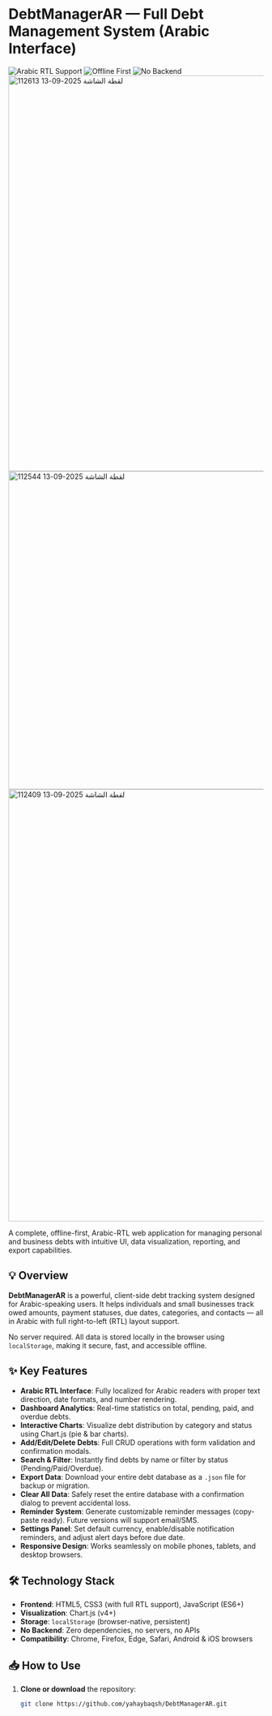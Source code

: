 # DebtManagerAR — Full Debt Management System (Arabic Interface)

![Arabic RTL Support](https://img.shields.io/badge/RTL-Arabic-blue?style=for-the-badge&logo=google-chrome)
![Offline First](https://img.shields.io/badge/Offline-First-green?style=for-the-badge)
![No Backend](https://img.shields.io/badge/No%20Backend-%E2%9C%85-brightgreen?style=for-the-badge)
<img width="1158" height="780" alt="لقطة الشاشة 2025-09-13 112613" src="https://github.com/user-attachments/assets/1d8d31c0-1157-45db-8536-70206f0799c8" />
<img width="1077" height="627" alt="لقطة الشاشة 2025-09-13 112544" src="https://github.com/user-attachments/assets/20f726d4-59cb-42a0-999c-87e8c81b066f" />
<img width="1072" height="852" alt="لقطة الشاشة 2025-09-13 112409" src="https://github.com/user-attachments/assets/8ffbd5c8-4e4f-4ed9-b606-9e5afe37f682" />

A complete, offline-first, Arabic-RTL web application for managing personal and business debts with intuitive UI, data visualization, reporting, and export capabilities.

## 💡 Overview

**DebtManagerAR** is a powerful, client-side debt tracking system designed for Arabic-speaking users. It helps individuals and small businesses track owed amounts, payment statuses, due dates, categories, and contacts — all in Arabic with full right-to-left (RTL) layout support.

No server required. All data is stored locally in the browser using `localStorage`, making it secure, fast, and accessible offline.

## ✨ Key Features

- **Arabic RTL Interface**: Fully localized for Arabic readers with proper text direction, date formats, and number rendering.
- **Dashboard Analytics**: Real-time statistics on total, pending, paid, and overdue debts.
- **Interactive Charts**: Visualize debt distribution by category and status using Chart.js (pie & bar charts).
- **Add/Edit/Delete Debts**: Full CRUD operations with form validation and confirmation modals.
- **Search & Filter**: Instantly find debts by name or filter by status (Pending/Paid/Overdue).
- **Export Data**: Download your entire debt database as a `.json` file for backup or migration.
- **Clear All Data**: Safely reset the entire database with a confirmation dialog to prevent accidental loss.
- **Reminder System**: Generate customizable reminder messages (copy-paste ready). Future versions will support email/SMS.
- **Settings Panel**: Set default currency, enable/disable notification reminders, and adjust alert days before due date.
- **Responsive Design**: Works seamlessly on mobile phones, tablets, and desktop browsers.

## 🛠️ Technology Stack

- **Frontend**: HTML5, CSS3 (with full RTL support), JavaScript (ES6+)
- **Visualization**: Chart.js (v4+)
- **Storage**: `localStorage` (browser-native, persistent)
- **No Backend**: Zero dependencies, no servers, no APIs
- **Compatibility**: Chrome, Firefox, Edge, Safari, Android & iOS browsers

## 📥 How to Use

1. **Clone or download** the repository:
   ```bash
   git clone https://github.com/yahaybaqsh/DebtManagerAR.git
